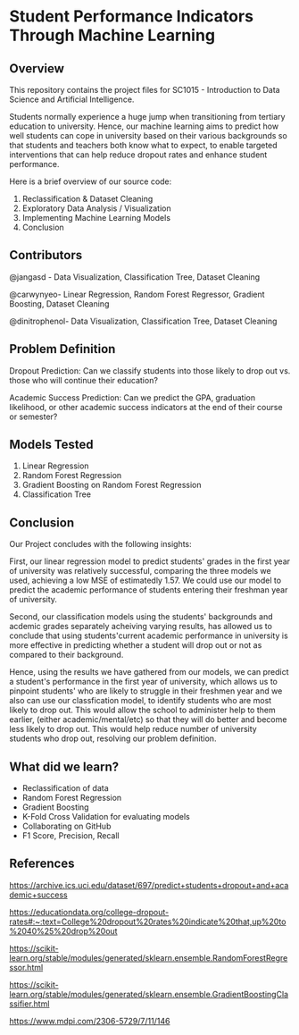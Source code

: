 # Student Performance Indicators Through Machine Learning

## Overview

This repository contains the project files for SC1015 - Introduction to Data Science and Artificial Intelligence.

Students normally experience a huge jump when transitioning from tertiary education to university. Hence, our machine learning aims to predict how well students can cope in university based on their various backgrounds so that students and teachers both know what to expect, to enable targeted interventions that can help reduce dropout rates and enhance student performance.

Here is a brief overview of our source code:
1. Reclassification & Dataset Cleaning
2. Exploratory Data Analysis / Visualization
3. Implementing Machine Learning Models
4. Conclusion

## Contributors
@jangasd - Data Visualization, Classification Tree, Dataset Cleaning

@carwynyeo- Linear Regression, Random Forest Regressor, Gradient Boosting, Dataset Cleaning

@dinitrophenol- Data Visualization, Classification Tree, Dataset Cleaning

## Problem Definition
Dropout Prediction: Can we classify students into those likely to drop out vs. those who will continue their education?

Academic Success Prediction: Can we predict the GPA, graduation likelihood, or other academic success indicators at the end of their course or semester?

## Models Tested
1. Linear Regression
2. Random Forest Regression
3. Gradient Boosting on Random Forest Regression
4. Classification Tree

## Conclusion
Our Project concludes with the following insights:

First, our linear regression model to predict students' grades in the first year of university was relatively successful, comparing the three models we used, achieving a low MSE of estimatedly 1.57. We could use our model to predict the academic performance of students entering their freshman year of university.

Second, our classification models using the students' backgrounds and acdemic grades separately acheiving varying results, has allowed us to conclude that using students'current academic performance in university is more effective in predicting whether a student will drop out or not as compared to their background.

Hence, using the results we have gathered from our models, we can predict a student's performance in the first year of university, which allows us to pinpoint students' who are likely to struggle in their freshmen year and we also can use our classfication model, to identify students who are most likely to drop out. This would allow the school to administer help to them earlier, (either academic/mental/etc) so that they will do better and become less likely to drop out. This would help reduce number of university students who drop out, resolving our problem definition.

## What did we learn?
* Reclassification of data
* Random Forest Regression
* Gradient Boosting
* K-Fold Cross Validation for evaluating models
* Collaborating on GitHub
* F1 Score, Precision, Recall

## References
https://archive.ics.uci.edu/dataset/697/predict+students+dropout+and+academic+success

https://educationdata.org/college-dropout-rates#:~:text=College%20dropout%20rates%20indicate%20that,up%20to%2040%25%20drop%20out

https://scikit-learn.org/stable/modules/generated/sklearn.ensemble.RandomForestRegressor.html

https://scikit-learn.org/stable/modules/generated/sklearn.ensemble.GradientBoostingClassifier.html

https://www.mdpi.com/2306-5729/7/11/146





